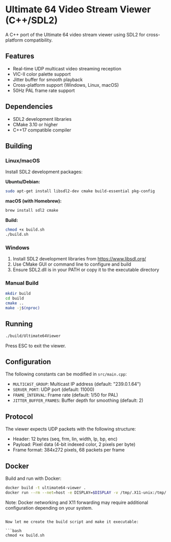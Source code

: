 # Ultimate 64 Video Stream Viewer (C++/SDL2)

A C++ port of the Ultimate 64 video stream viewer using SDL2 for cross-platform compatibility.

## Features

- Real-time UDP multicast video streaming reception
- VIC-II color palette support
- Jitter buffer for smooth playback
- Cross-platform support (Windows, Linux, macOS)
- 50Hz PAL frame rate support

## Dependencies

- SDL2 development libraries
- CMake 3.10 or higher
- C++17 compatible compiler

## Building

### Linux/macOS

Install SDL2 development packages:

**Ubuntu/Debian:**
```bash
sudo apt-get install libsdl2-dev cmake build-essential pkg-config
```

**macOS (with Homebrew):**
```bash
brew install sdl2 cmake
```

**Build:**
```bash
chmod +x build.sh
./build.sh
```

### Windows

1. Install SDL2 development libraries from https://www.libsdl.org/
2. Use CMake GUI or command line to configure and build
3. Ensure SDL2.dll is in your PATH or copy it to the executable directory

### Manual Build

```bash
mkdir build
cd build
cmake ..
make -j$(nproc)
```

## Running

```bash
./build/Ultimate64Viewer
```

Press ESC to exit the viewer.

## Configuration

The following constants can be modified in `src/main.cpp`:

- `MULTICAST_GROUP`: Multicast IP address (default: "239.0.1.64")
- `SERVER_PORT`: UDP port (default: 11000)
- `FRAME_INTERVAL`: Frame rate (default: 1/50 for PAL)
- `JITTER_BUFFER_FRAMES`: Buffer depth for smoothing (default: 2)

## Protocol

The viewer expects UDP packets with the following structure:
- Header: 12 bytes (seq, frm, lin, width, lp, bp, enc)
- Payload: Pixel data (4-bit indexed color, 2 pixels per byte)
- Frame format: 384x272 pixels, 68 packets per frame

## Docker

Build and run with Docker:

```bash
docker build -t ultimate64-viewer .
docker run --rm --net=host -e DISPLAY=$DISPLAY -v /tmp/.X11-unix:/tmp/.X11-unix ultimate64-viewer
```

Note: Docker networking and X11 forwarding may require additional configuration depending on your system.
```

Now let me create the build script and make it executable:

```bash
chmod +x build.sh
